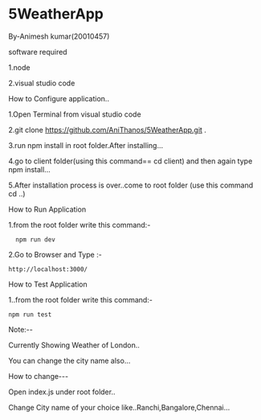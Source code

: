# 5WeatherApp
By-Animesh kumar(20010457)


software required

1.node

2.visual studio code

How to Configure application..

1.Open Terminal from visual studio code

2.git clone https://github.com/AniThanos/5WeatherApp.git .

3.run npm install in root folder.After installing...

4.go to client folder(using this command== cd client) and then again type npm install...

5.After installation process is over..come to root folder (use this command cd ..)
  
How to Run Application

1.from the root folder write this command:-

      npm run dev

      
2.Go to Browser and Type :-

    http://localhost:3000/


How to Test Application

1..from the root folder write this command:-

    npm run test



Note:--

Currently Showing Weather of London..

You can change the city name also...

How to change---


Open index.js under root folder..

Change City name of your choice like..Ranchi,Bangalore,Chennai...
